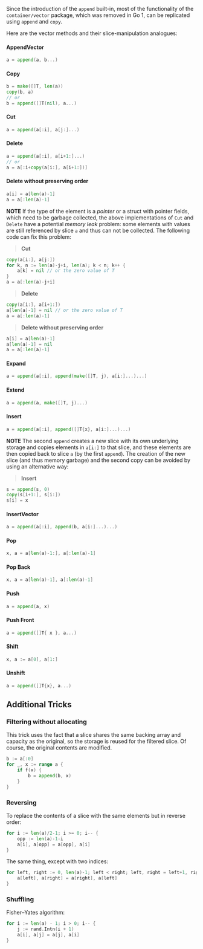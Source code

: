 Since the introduction of the ` append ` built-in, most of the functionality of the ` container/vector ` package, which was removed in Go 1, can be replicated using ` append ` and ` copy `.

Here are the vector methods and their slice-manipulation analogues:

#### AppendVector
```go
a = append(a, b...)
```

#### Copy
```go
b = make([]T, len(a))
copy(b, a)
// or
b = append([]T(nil), a...)
```

#### Cut
```go
a = append(a[:i], a[j:]...)
```

#### Delete
```go
a = append(a[:i], a[i+1:]...)
// or
a = a[:i+copy(a[i:], a[i+1:])]
```

#### Delete without preserving order
```go
a[i] = a[len(a)-1] 
a = a[:len(a)-1]

```
**NOTE** If the type of the element is a _pointer_ or a struct with pointer fields, which need to be garbage collected, the above implementations of ` Cut ` and ` Delete ` have a potential _memory leak_ problem: some elements with values are still referenced by slice ` a ` and thus can not be collected. The following code can fix this problem:
> **Cut**
```go
copy(a[i:], a[j:])
for k, n := len(a)-j+i, len(a); k < n; k++ {
	a[k] = nil // or the zero value of T
}
a = a[:len(a)-j+i]
```

> **Delete**
```go
copy(a[i:], a[i+1:])
a[len(a)-1] = nil // or the zero value of T
a = a[:len(a)-1]
```

> **Delete without preserving order**
```go
a[i] = a[len(a)-1]
a[len(a)-1] = nil
a = a[:len(a)-1]
```

#### Expand
```go
a = append(a[:i], append(make([]T, j), a[i:]...)...)
```

#### Extend
```go
a = append(a, make([]T, j)...)
```

#### Insert
```go
a = append(a[:i], append([]T{x}, a[i:]...)...)
```
**NOTE** The second ` append ` creates a new slice with its own underlying storage and  copies elements in ` a[i:] ` to that slice, and these elements are then copied back to slice ` a ` (by the first ` append `). The creation of the new slice (and thus memory garbage) and the second copy can be avoided by using an alternative way:
> **Insert**
```go
s = append(s, 0)
copy(s[i+1:], s[i:])
s[i] = x
```

#### InsertVector
```go
a = append(a[:i], append(b, a[i:]...)...)
```

#### Pop
```go
x, a = a[len(a)-1:], a[:len(a)-1]
```

#### Pop Back
```go
x, a = a[len(a)-1], a[:len(a)-1]
```

#### Push
```go
a = append(a, x)
```

#### Push Front
```go
a = append([]T{ x }, a...)
```

#### Shift
```go
x, a := a[0], a[1:]
```

#### Unshift
```go
a = append([]T{x}, a...)
```

## Additional Tricks
### Filtering without allocating

This trick uses the fact that a slice shares the same backing array and capacity as the original, so the storage is reused for the filtered slice. Of course, the original contents are modified.

```go
b := a[:0]
for _, x := range a {
	if f(x) {
		b = append(b, x)
	}
}
```

### Reversing

To replace the contents of a slice with the same elements but in reverse order:
```go
for i := len(a)/2-1; i >= 0; i-- {
	opp := len(a)-1-i
	a[i], a[opp] = a[opp], a[i]
}
```
The same thing, except with two indices:
```go
for left, right := 0, len(a)-1; left < right; left, right = left+1, right-1 {
	a[left], a[right] = a[right], a[left]
}
```

### Shuffling

Fisher–Yates algorithm:
```go
for i := len(a) - 1; i > 0; i-- {
    j := rand.Intn(i + 1)
    a[i], a[j] = a[j], a[i]
}
```